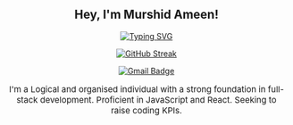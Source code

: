 <div align="center">

## **Hey, I'm Murshid Ameen!**

<a href="https://git.io/typing-svg">
  <img src="https://readme-typing-svg.demolab.com?font=Mono&size=30&duration=3000&pause=100&color=F77808&background=0006FF00&center=true&vCenter=true&random=true&width=500&height=60&lines=A+Computer+Science+Major;A+Full+Stack+Developer;A+Web+Developer;" alt="Typing SVG" />
</a>


[![GitHub Streak](https://streak-stats.demolab.com/?user=murshidameen)](https://git.io/streak-stats)

[![Gmail Badge](https://img.shields.io/badge/-murshidmonzpv-c14438?style=flat&logo=Gmail&logoColor=white&link=mailto:murshidmonzpv@gmail.com)](mailto:murshidmonzpv@gmail.com)

<p style="font-size: 15px;">I'm a Logical and organised individual with a strong foundation in full-stack development. Proficient in JavaScript and React. Seeking to raise coding KPIs.</p>

</div>
